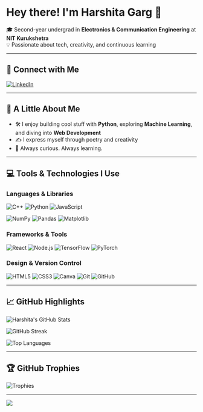 # Hey there! I'm Harshita Garg 👋  
🎓 Second-year undergrad in **Electronics & Communication Engineering** at **NIT Kurukshetra**  
💡 Passionate about tech, creativity, and continuous learning  

---

## 🔗 Connect with Me  
[![LinkedIn](https://img.shields.io/badge/LinkedIn-%230077B5.svg?logo=linkedin&logoColor=white)](https://linkedin.com/in/harshita-garg-956565261)

---

## 🧠 A Little About Me  
- 🛠️ I enjoy building cool stuff with **Python**, exploring **Machine Learning**, and diving into **Web Development**  
- ✍️ I express myself through poetry and creativity  
- 🌿 Always curious. Always learning.

---

## 💻 Tools & Technologies I Use  

### Languages & Libraries  
![C++](https://img.shields.io/badge/c++-00599C.svg?style=for-the-badge&logo=c%2B%2B&logoColor=white)
![Python](https://img.shields.io/badge/python-3670A0?style=for-the-badge&logo=python&logoColor=ffdd54)
![JavaScript](https://img.shields.io/badge/javascript-%23323330.svg?style=for-the-badge&logo=javascript&logoColor=%23F7DF1E)

![NumPy](https://img.shields.io/badge/numpy-013243.svg?style=for-the-badge&logo=numpy&logoColor=white)
![Pandas](https://img.shields.io/badge/pandas-150458.svg?style=for-the-badge&logo=pandas&logoColor=white)
![Matplotlib](https://img.shields.io/badge/Matplotlib-11557C?style=for-the-badge&logo=matplotlib&logoColor=white)

### Frameworks & Tools  
![React](https://img.shields.io/badge/react-%2361DAFB.svg?style=for-the-badge&logo=react&logoColor=black)
![Node.js](https://img.shields.io/badge/Node.js-%23339933.svg?style=for-the-badge&logo=node.js&logoColor=white)
![TensorFlow](https://img.shields.io/badge/tensorflow-%23FF6F00.svg?style=for-the-badge&logo=tensorflow&logoColor=white)
![PyTorch](https://img.shields.io/badge/pytorch-%23EE4C2C.svg?style=for-the-badge&logo=pytorch&logoColor=white)

### Design & Version Control  
![HTML5](https://img.shields.io/badge/html5-E34F26?style=for-the-badge&logo=html5&logoColor=white)
![CSS3](https://img.shields.io/badge/css3-1572B6?style=for-the-badge&logo=css3&logoColor=white)
![Canva](https://img.shields.io/badge/Canva-%2300C4CC.svg?style=for-the-badge&logo=Canva&logoColor=white)
![Git](https://img.shields.io/badge/git-%23F1502F.svg?style=for-the-badge&logo=git&logoColor=white)
![GitHub](https://img.shields.io/badge/github-%23121011.svg?style=for-the-badge&logo=github&logoColor=white)

---

## 📈 GitHub Highlights  
![Harshita's GitHub Stats](https://github-readme-stats.vercel.app/api?username=Harshiiitaaa&theme=merko&hide_border=false&include_all_commits=true&count_private=true)

![GitHub Streak](https://github-readme-streak-stats.vercel.app/?user=Harshiiitaaa&theme=merko&hide_border=false)

![Top Languages](https://github-readme-stats.vercel.app/api/top-langs/?username=Harshiiitaaa&theme=merko&hide_border=false&layout=compact)

---

## 🏆 GitHub Trophies  
![Trophies](https://github-profile-trophy.vercel.app/?username=Harshiiitaaa&theme=radical&no-frame=false&no-bg=false&margin-w=4)

---

[![](https://visitcount.itsvg.in/api?id=Harshiiitaaa&icon=0&color=0)](https://visitcount.itsvg.in)

<!--  
✨ This profile README is uniquely me.  
Feel free to get inspired, but always make it yours! :)  
-->
